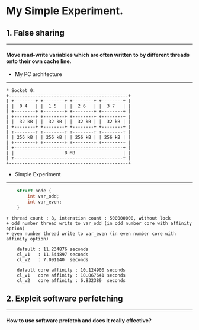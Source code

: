 My Simple Experiment.
===========================
## 1. False sharing
------------------------------------------------------------
####    Move read-write variables which are often written to by different threads onto  their own cache line.

            
 * My PC architecture
--------------------        
    * Socket 0:
    +---------------------------------------------+ 
    | +--------+ +--------+ +--------+ +--------+ |
    | |  0 4   | |  1 5   | |  2 6   | |  3 7   | |
    | +--------+ +--------+ +--------+ +--------+ |
    | +--------+ +--------+ +--------+ +--------+ |
    | |  32 kB | |  32 kB | |  32 kB | |  32 kB | |
    | +--------+ +--------+ +--------+ +--------+ |
    | +--------+ +--------+ +--------+ +--------+ |
    | | 256 kB | | 256 kB | | 256 kB | | 256 kB | |
    | +--------+ +--------+ +--------+ +--------+ |
    | +-----------------------------------------+ |
    | |                   8 MB                  | |
    | +-----------------------------------------+ |
    +---------------------------------------------+
            
 * Simple Experiment
----------------------
```c
    struct node { 
        int var_odd; 
        int var_even;
    }
```
    + thread count : 8, interation count : 500000000, without lock
    + odd number thread write to var_odd (in odd number core with affinity option)
    + even number thread write to var_even (in even number core with affinity option)
        
        default : 11.234876 seconds
        cl_v1   : 11.544897 seconds
        cl_v2   : 7.091140  seconds 

        default core affinity : 10.124900 seconds 
        cl_v1   core affinity : 10.067641 seconds
        cl_v2   core affinity : 6.832389  seconds
       


## 2. Explcit software perfetching
--------------------------------------------------------------
####    How to use software prefetch and does it really effective?

